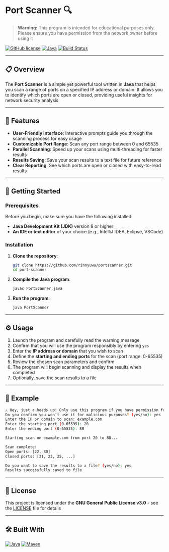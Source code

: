 # Port Scanner 🔍

> **Warning:** This program is intended for educational purposes only. Please ensure you have permission from the network owner before using it

[![GitHub license](https://img.shields.io/badge/license-GPL--3.0-blue.svg)](https://opensource.org/licenses/GPL-3.0)
[![Java](https://img.shields.io/badge/Java-%3E%3D8-red.svg)](https://www.java.com)
[![Build Status](https://img.shields.io/badge/build-passing-brightgreen.svg)](https://github.com/yourusername/port-scanner/actions)

---

## 📋 Overview

The **Port Scanner** is a simple yet powerful tool written in **Java** that helps you scan a range of ports on a specified IP address or domain. It allows you to identify which ports are open or closed, providing useful insights for network security analysis

---

## 🔑 Features

- **User-Friendly Interface**: Interactive prompts guide you through the scanning process for easy usage
- **Customizable Port Range**: Scan any port range between 0 and 65535
- **Parallel Scanning**: Speed up your scans using multi-threading for faster results
- **Results Saving**: Save your scan results to a text file for future reference
- **Clear Reporting**: See which ports are open or closed with easy-to-read results

---

## 🚀 Getting Started

### Prerequisites

Before you begin, make sure you have the following installed:

- **Java Development Kit (JDK)** version 8 or higher
- **An IDE or text editor** of your choice (e.g., IntelliJ IDEA, Eclipse, VSCode)

### Installation

1. **Clone the repository**:
   ```bash
   git clone https://github.com/rinnyuwu/portscanner.git
   cd port-scanner
   ```
2. **Compile the Java program**:
   ```bash
   javac PortScanner.java
   ```
3. **Run the program**:
   ```bash
   java PortScanner
   ```

---

## ⚙️ Usage

1. Launch the program and carefully read the warning message
2. Confirm that you will use the program responsibly by entering `yes`
3. Enter the **IP address or domain** that you wish to scan
4. Define the **starting and ending ports** for the scan (port range: 0-65535)
5. Review the chosen scan parameters and confirm
6. The program will begin scanning and display the results when completed
7. Optionally, save the scan results to a file

---

## 📖 Example

```bash
⚠ Hey, just a heads up! Only use this program if you have permission from the network owner
Do you confirm you won’t use it for malicious purposes? (yes/no): yes
Enter the IP or domain to scan: example.com
Enter the starting port (0-65535): 20
Enter the ending port (0-65535): 80

Starting scan on example.com from port 20 to 80...

Scan complete:
Open ports: [22, 80]
Closed ports: [21, 23, 25, ...]

Do you want to save the results to a file? (yes/no): yes
Results successfully saved to file
```

---

## 📝 License

This project is licensed under the **GNU General Public License v3.0** - see the [LICENSE](https://github.com/rinnyuwu/portscanner/blob/main/LICENSE) file for details

---

## 🛠️ Built With

[![Java](https://img.shields.io/badge/Java-%3E%3D8-red.svg)](https://www.java.com)
[![Maven](https://img.shields.io/badge/Maven-3.x-blue.svg)](https://maven.apache.org/)
